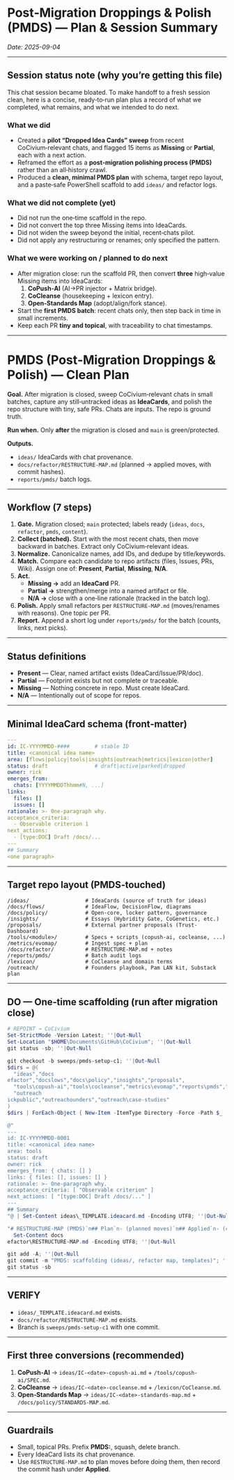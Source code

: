 <!-- status: stub; target: 150+ words -->
# Post‑Migration Droppings & Polish (PMDS) — Plan & Session Summary
*Date: 2025-09-04*

---

## Session status note (why you’re getting this file)
This chat session became bloated.  To make handoff to a fresh session clean, here is a concise, ready‑to‑run plan plus a record of what we completed, what remains, and what we intended to do next.

### What we did
- Created a **pilot “Dropped Idea Cards” sweep** from recent CoCivium‑relevant chats, and flagged 15 items as **Missing** or **Partial**, each with a next action.  
- Reframed the effort as a **post‑migration polishing process (PMDS)** rather than an all‑history crawl.  
- Produced a **clean, minimal PMDS plan** with schema, target repo layout, and a paste‑safe PowerShell scaffold to add `ideas/` and refactor logs.  

### What we did not complete (yet)
- Did not run the one‑time scaffold in the repo.  
- Did not convert the top three Missing items into IdeaCards.  
- Did not widen the sweep beyond the initial, recent‑chats pilot.  
- Did not apply any restructuring or renames; only specified the pattern.  

### What we were working on / planned to do next
- After migration close: run the scaffold PR, then convert **three** high‑value Missing items into IdeaCards:  
  1) **CoPush‑AI** (AI→PR injector + Matrix bridge).  
  2) **CoCleanse** (housekeeping + lexicon entry).  
  3) **Open‑Standards Map** (adopt/align/fork stance).  
- Start the **first PMDS batch**: recent chats only, then step back in time in small increments.  
- Keep each PR **tiny and topical**, with traceability to chat timestamps.

---

# PMDS (Post‑Migration Droppings & Polish) — Clean Plan

**Goal.** After migration is closed, sweep CoCivium‑relevant chats in small batches, capture any still‑untracked ideas as **IdeaCards**, and polish the repo structure with tiny, safe PRs.  Chats are inputs.  The repo is ground truth.

**Run when.** Only **after** the migration is closed and `main` is green/protected.

**Outputs.**  
- `ideas/` IdeaCards with chat provenance.  
- `docs/refactor/RESTRUCTURE-MAP.md` (planned → applied moves, with commit hashes).  
- `reports/pmds/` batch logs.

---

## Workflow (7 steps)

1) **Gate.** Migration closed; `main` protected; labels ready (`ideas`, `docs`, `refactor`, `pmds`, `content`).  
2) **Collect (batched).** Start with the most recent chats, then move backward in batches.  Extract only CoCivium‑relevant ideas.  
3) **Normalize.** Canonicalize names, add IDs, and dedupe by title/keywords.  
4) **Match.** Compare each candidate to repo artifacts (files, Issues, PRs, Wiki).  Assign one of: **Present**, **Partial**, **Missing**, **N/A**.  
5) **Act.**  
   - **Missing →** add an **IdeaCard** PR.  
   - **Partial →** strengthen/merge into a named artifact or file.  
   - **N/A →** close with a one‑line rationale (tracked in the batch log).  
6) **Polish.** Apply small refactors per `RESTRUCTURE-MAP.md` (moves/renames with reasons).  One topic per PR.  
7) **Report.** Append a short log under `reports/pmds/` for the batch (counts, links, next picks).

---

## Status definitions

- **Present** — Clear, named artifact exists (IdeaCard/Issue/PR/doc).  
- **Partial** — Footprint exists but not complete or traceable.  
- **Missing** — Nothing concrete in repo.  Must create IdeaCard.  
- **N/A** — Intentionally out of scope for repos.

---

## Minimal IdeaCard schema (front‑matter)

```yaml
---
id: IC-YYYYMMDD-####        # stable ID
title: <canonical idea name>
area: [flows|policy|tools|insights|outreach|metrics|lexicon|other]
status: draft               # draft|active|parked|dropped
owner: rick
emerges_from:
  chats: [YYYYMMDDThhmm#N, ...]
links:
  files: []
  issues: []
rationale: >- One-paragraph why.
acceptance_criteria:
  - Observable criterion 1
next_actions:
  - [type:DOC] Draft /docs/...
---
## Summary
<one paragraph>
```

---

## Target repo layout (PMDS‑touched)

```
/ideas/                  # IdeaCards (source of truth for ideas)
/docs/flows/             # IdeaFlow, DecisionFlow, diagrams
/docs/policy/            # Open-core, locker pattern, governance
/insights/               # Essays (Hybridity Gate, CoGenetics, etc.)
/proposals/              # External partner proposals (Trust-Dashboard)
/tools/<module>/         # Specs + scripts (copush-ai, cocleanse, ...)
/metrics/evomap/         # Ingest spec + plan
/docs/refactor/          # RESTRUCTURE-MAP.md + notes
/reports/pmds/           # Batch audit logs
/lexicon/                # CoCleanse and domain terms
/outreach/               # Founders playbook, Pam LAN kit, Substack plan
```

---

## DO — One‑time scaffolding (run after migration close)

```powershell
# REPOINT → CoCivium
Set-StrictMode -Version Latest; ''|Out-Null
Set-Location "$HOME\Documents\GitHub\CoCivium"; ''|Out-Null
git status -sb; ''|Out-Null

git checkout -b sweeps/pmds-setup-c1; ''|Out-Null
$dirs = @(
  "ideas","docsefactor","docslows","docs\policy","insights","proposals",
  "tools\copush-ai","tools\cocleanse","metrics\evomap","reports\pmds","lexicon",
  "outreachickpublic","outreachounders","outreach\case-studies"
)
$dirs | ForEach-Object { New-Item -ItemType Directory -Force -Path $_ | Out-Null }; ''|Out-Null

@"
---
id: IC-YYYYMMDD-0001
title: <canonical idea name>
area: tools
status: draft
owner: rick
emerges_from: { chats: [] }
links: { files: [], issues: [] }
rationale: >- One-paragraph why.
acceptance_criteria: [ "Observable criterion" ]
next_actions: [ "[type:DOC] Draft /docs/..." ]
---
## Summary
"@ | Set-Content ideas\_TEMPLATE.ideacard.md -Encoding UTF8; ''|Out-Null

"# RESTRUCTURE-MAP (PMDS)`n## Plan`n- (planned moves)`n## Applied`n- (commit-hash — move — reason)" |
  Set-Content docsefactor\RESTRUCTURE-MAP.md -Encoding UTF8; ''|Out-Null

git add -A; ''|Out-Null
git commit -m "PMDS: scaffolding (ideas/, refactor map, templates)"; ''|Out-Null
git status -sb
```

---

## VERIFY

- `ideas/_TEMPLATE.ideacard.md` exists.  
- `docs/refactor/RESTRUCTURE-MAP.md` exists.  
- Branch is `sweeps/pmds-setup-c1` with one commit.

---

## First three conversions (recommended)

1) **CoPush‑AI** → `ideas/IC-<date>-copush-ai.md` + `/tools/copush-ai/SPEC.md`.  
2) **CoCleanse** → `ideas/IC-<date>-cocleanse.md` + `/lexicon/CoCleanse.md`.  
3) **Open‑Standards Map** → `ideas/IC-<date>-standards-map.md` + `/docs/policy/STANDARDS-MAP.md`.

---

## Guardrails

- Small, topical PRs.  Prefix **PMDS:**, squash, delete branch.  
- Every IdeaCard lists its chat provenance.  
- Use `RESTRUCTURE-MAP.md` to plan moves before doing them, then record the commit hash under **Applied**.
